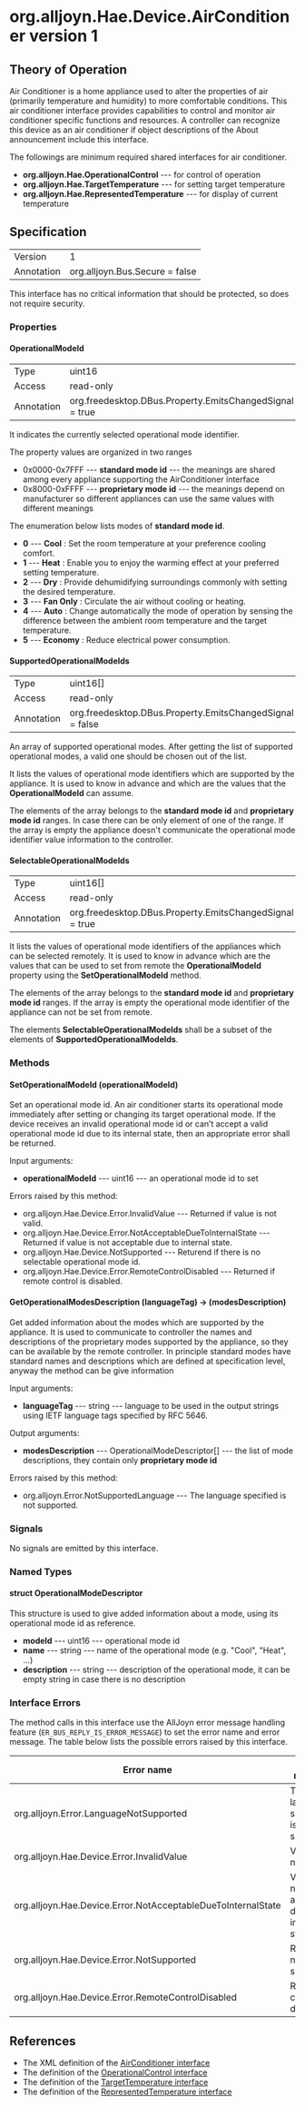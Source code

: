 # org.alljoyn.Hae.Device.AirConditioner version 1

## Theory of Operation

Air Conditioner is a home appliance used to alter the properties of air
(primarily temperature and humidity) to more comfortable conditions.
This air conditioner interface provides capabilities to control and monitor
air conditioner specific functions and resources. A controller can recognize
this device as an air conditioner if object descriptions of the About
announcement include this interface.

The followings are minimum required shared interfaces for air conditioner.
  * **org.alljoyn.Hae.OperationalControl** --- for control of operation
  * **org.alljoyn.Hae.TargetTemperature** --- for setting target temperature
  * **org.alljoyn.Hae.RepresentedTemperature** --- for display of current
  temperature

## Specification

|            |                                                                |
|------------|----------------------------------------------------------------|
| Version    | 1                                                              |
| Annotation | org.alljoyn.Bus.Secure = false                                 |

This interface has no critical information that should be protected, so does not
require security.

### Properties

#### OperationalModeId

|            |                                                                |
|------------|----------------------------------------------------------------|
| Type       | uint16                                                         |
| Access     | read-only                                                      |
| Annotation | org.freedesktop.DBus.Property.EmitsChangedSignal = true        |

It indicates the currently selected operational mode identifier.

The property values are organized in two ranges

  * 0x0000-0x7FFF --- **standard mode id** --- the meanings are shared among
    every appliance supporting the AirConditioner interface
  * 0x8000-0xFFFF --- **proprietary mode id** --- the meanings depend on
    manufacturer so different appliances can use the same values with different
    meanings

The enumeration below lists modes of **standard mode id**.

  * **0** --- **Cool** : Set the room temperature at your preference cooling
  comfort.
  * **1** --- **Heat** : Enable you to enjoy the warming effect at your
  preferred setting temperature.
  * **2** --- **Dry** : Provide dehumidifying surroundings commonly with setting
    the desired temperature.
  * **3** --- **Fan Only** : Circulate the air without cooling or heating.
  * **4** --- **Auto** : Change automatically the mode of operation by sensing
    the difference between the ambient room temperature and the target
    temperature.
  * **5** --- **Economy** : Reduce electrical power consumption.

#### SupportedOperationalModeIds

|            |                                                                |
|------------|----------------------------------------------------------------|
| Type       | uint16[]                                                       |
| Access     | read-only                                                      |
| Annotation | org.freedesktop.DBus.Property.EmitsChangedSignal = false       |

An array of supported operational modes. After getting the list of supported
operational modes, a valid one should be chosen out of the list.

It lists the values of operational mode identifiers which are supported by the
appliance. It is used to know in advance and which are the values that the
**OperationalModeId** can assume.

The elements of the array belongs to the **standard mode id** and
**proprietary mode id** ranges. In case there can be only element of one of the
range.
If the array is empty the appliance doesn't communicate the operational mode
identifier value information to the controller.

#### SelectableOperationalModeIds

|            |                                                                |
|------------|----------------------------------------------------------------|
| Type       | uint16[]                                                       |
| Access     | read-only                                                      |
| Annotation | org.freedesktop.DBus.Property.EmitsChangedSignal = true        |

It lists the values of operational mode identifiers of the appliances which can
be selected remotely. It is used to know in advance which are the values that
can be used to set from remote the **OperationalModeId** property using the
**SetOperationalModeId** method.

The elements of the array belongs to the **standard mode id** and
**proprietary mode id** ranges.
If the array is empty the operational mode identifier of the appliance can not
be set from remote.

The elements **SelectableOperationalModeIds** shall be a subset of the elements
of **SupportedOperationalModeIds**.


### Methods

#### SetOperationalModeId (operationalModeId)

Set an operational mode id. An air conditioner starts its operational mode immediately
after setting or changing its target operational mode. If the device receives
an invalid operational mode id or can’t accept a valid operational mode id due to
its internal state, then an appropriate error shall be returned.

Input arguments:

  * **operationalModeId** --- uint16 --- an operational mode id to set

Errors raised by this method:

  * org.alljoyn.Hae.Device.Error.InvalidValue --- Returned if value is not valid.
  * org.alljoyn.Hae.Device.Error.NotAcceptableDueToInternalState --- Returned if
  value is not acceptable due to internal state.
  * org.alljoyn.Hae.Device.NotSupported --- Returend if there is no selectable
  operational mode id.
  * org.alljoyn.Hae.Device.Error.RemoteControlDisabled --- Returned if remote
  control is disabled.

#### GetOperationalModesDescription (languageTag) -> (modesDescription)

Get added information about the modes which are supported by the appliance.
It is used to communicate to controller the names and descriptions of the
proprietary modes supported by the appliance, so they can be available by the
remote controller.
In principle standard modes have standard names and descriptions which are
defined at specification level, anyway the method can be give information

Input arguments:

  * **languageTag** --- string --- language to be used in the output strings using
    IETF language tags specified by RFC 5646.

Output arguments:

  * **modesDescription** --- OperationalModeDescriptor[] --- the list of mode
    descriptions, they contain only **proprietary mode id**

Errors raised by this method:

  * org.alljoyn.Error.NotSupportedLanguage --- The language specified
    is not supported.

### Signals

No signals are emitted by this interface.

### Named Types

#### struct OperationalModeDescriptor

This structure is used to give added information about a mode, using its
operational mode id as reference.

  * **modeId** --- uint16 --- operational mode id
  * **name** --- string --- name of the operational mode (e.g. "Cool", "Heat", ...)
  * **description** --- string --- description of the operational mode, it can
  be empty string in case there is no description


### Interface Errors

The method calls in this interface use the AllJoyn error message handling feature
(`ER_BUS_REPLY_IS_ERROR_MESSAGE`) to set the error name and error message.
The table below lists the possible errors raised by this interface.

| Error name                                                   | Error message                                  |
|--------------------------------------------------------------|------------------------------------------------|
| org.alljoyn.Error.LanguageNotSupported                       | The language specified is not supported.       |
| org.alljoyn.Hae.Device.Error.InvalidValue                    | Value is not valid.                            |
| org.alljoyn.Hae.Device.Error.NotAcceptableDueToInternalState | Value is not acceptable due to internal state. |
| org.alljoyn.Hae.Device.Error.NotSupported                    | Request is not supported.                      |
| org.alljoyn.Hae.Device.Error.RemoteControlDisabled           | Remote control is disabled.                    |

## References

  * The XML definition of the [AirConditioner interface](AirConditioner-v1.xml)
  * The definition of the [OperationalControl interface](/org.alljoyn.Hae/OperationalControl-v1)
  * The definition of the [TargetTemperature interface](/org.alljoyn.Hae/TargetTemperature-v1)
  * The definition of the [RepresentedTemperature interface](/org.alljoyn.Hae/RepresentedTemperature-v1)

